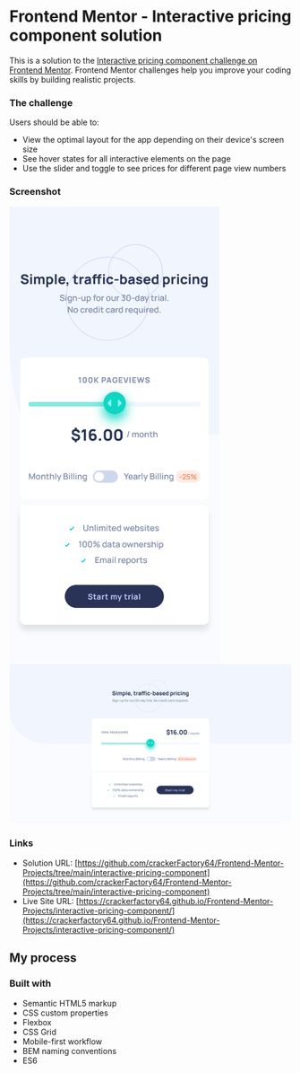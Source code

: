 # Frontend Mentor - Interactive pricing component solution

This is a solution to the [Interactive pricing component challenge on Frontend Mentor](https://www.frontendmentor.io/challenges/interactive-pricing-component-t0m8PIyY8). Frontend Mentor challenges help you improve your coding skills by building realistic projects.

### The challenge

Users should be able to:

- View the optimal layout for the app depending on their device's screen size
- See hover states for all interactive elements on the page
- Use the slider and toggle to see prices for different page view numbers

### Screenshot

![](./mobile.png)
![](./desktop.png)

### Links

- Solution URL: [https://github.com/crackerFactory64/Frontend-Mentor-Projects/tree/main/interactive-pricing-component](https://github.com/crackerFactory64/Frontend-Mentor-Projects/tree/main/interactive-pricing-component)
- Live Site URL: [https://crackerfactory64.github.io/Frontend-Mentor-Projects/interactive-pricing-component/](https://crackerfactory64.github.io/Frontend-Mentor-Projects/interactive-pricing-component/)

## My process

### Built with

- Semantic HTML5 markup
- CSS custom properties
- Flexbox
- CSS Grid
- Mobile-first workflow
- BEM naming conventions
- ES6
